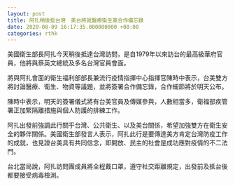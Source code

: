 ```yaml
---
layout: post
title: 阿扎稍後抵台灣　美台將就醫療衛生簽合作備忘錄
date: 2020-08-09 16:17:35.000000000 +08:00
categories: rthk
---
```


美國衛生部長阿扎今天稍後抵達台灣訪問，是自1979年以來訪台的最高級華府官員，他將與蔡英文總統及多名台灣官員會面。

將與阿扎會面的衛生福利部部長兼流行疫情指揮中心指揮官陳時中表示，台美雙方將討論醫療、衛生、物資等議題，並將簽署合作備忘錄，合作細節將於明天公布。

陳時中表示，明天的簽署儀式將有台美官員及傳媒參與，人數相當多，衛福部疾管署正加緊隔離措施與個人防護的排練工作。

阿扎出發前強調此行關乎台灣、公共衛生、以及美台關係，希望加強雙方在衛生安全的夥伴關係。美國衛生部發言人表示，阿扎此行是要傳達美方肯定台灣防疫工作的成就，也見證台美具有共同信念，即開放、民主的社會是成功應對疫情的不二法門。

台北當局說，阿扎訪問團成員將全程戴口罩，遵守社交距離規定，出發前及抵台後都要接受病毒檢測。
